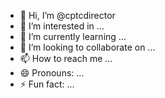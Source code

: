 - 👋 Hi, I’m @cptcdirector
- 👀 I’m interested in ...
- 🌱 I’m currently learning ...
- 💞️ I’m looking to collaborate on ...
- 📫 How to reach me ...
- 😄 Pronouns: ...
- ⚡ Fun fact: ...

<!---
cptcdirector/cptcdirector is a ✨ special ✨ repository because its `README.md` (this file) appears on your GitHub profile.
You can click the Preview link to take a look at your changes.
--->
